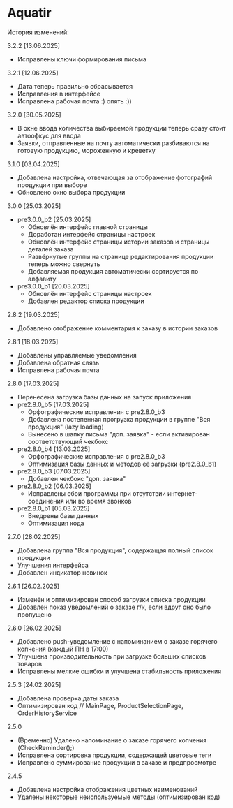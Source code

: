 # Aquatir
 История изменений:

 3.2.2 [13.06.2025]
 - Исправлены ключи формирования письма

 3.2.1 [12.06.2025]
 - Дата теперь правильно сбрасывается
 - Исправления в интерфейсе
 - Исправлена рабочая почта :) опять :))

 3.2.0 [30.05.2025]
 - В окне ввода количества выбираемой продукции теперь сразу стоит автоофкус для ввода
 - Заявки, отправленные на почту автоматически разбиваются на готовую продукцию, мороженную и креветку

 3.1.0 [03.04.2025]
 - Добавлена настройка, отвечающая за отображение фотографий продукции при выборе
 - Обновлено окно выбора продукции

 3.0.0 [25.03.2025]
 - pre3.0.0_b2 [25.03.2025]
	+ Обновлён интерфейс главной страницы
	+ Доработан интерфейс страницы настроек
	+ Обновлён интерфейс страницы истории заказов и страницы деталей заказа
	+ Развёрнутые группы на странице редактирования продукции теперь можно свернуть
	+ Добавляемая продукция автоматически сортируется по алфавиту
 - pre3.0.0_b1 [20.03.2025]
	+ Обновлён интерфейс страницы настроек
	+ Добавлен редактор списка продукции

 2.8.2 [19.03.2025]
 - Добавлено отображение комментария к заказу в истории заказов

 2.8.1 [18.03.2025]
 - Добавлены управляемые уведомления
 - Добавлена обратная связь
 - Исправлена рабочая почта

 2.8.0 [17.03.2025]
 - Перенесена загрузка базы данных на запуск приложения
 - pre2.8.0_b5 [17.03.2025]
   + Орфографические исправления с pre2.8.0_b3
   + Добавлена постепенная прогрузка продукции в группе "Вся продукция" (lazy loading)
   + Вынесено в шапку письма "доп. заявка" - если активирован соответствующий чекбокс
 - pre2.8.0_b4 [13.03.2025]
   + Орфографические исправления с pre2.8.0_b3
   + Оптимизация базы данных и методов её загрузки (pre2.8.0_b1)
 - pre2.8.0_b3 [07.03.2025]
   + Добавлен чекбокс "доп. заявка"
 - pre2.8.0_b2 [06.03.2025]
   + Исправлены сбои программы при отсутствии интернет-соединения или во время звонков
 - pre2.8.0_b1 [05.03.2025]
   + Внедрены базы данных
   + Оптимизация кода

 2.7.0 [28.02.2025]
 - Добавлена группа "Вся продукция", содержащая полный список продукции
 - Улучшения интерфейса 
 - Добавлен индикатор новинок

 2.6.1 [26.02.2025]
 - Изменён и оптимизирован способ загрузки списка продукции
 - Добавлен показ уведомлений о заказе г/к, если вдруг оно было пропущено 

 2.6.0 [26.02.2025]
 - Добавлено push-уведомление с напоминанием о заказе горячего копчения (каждый ПН в 17:00)
 - Улучшена производительность при загрузке больших списков товаров
 - Исправлены мелкие ошибки и улучшена стабильность приложения
 
 2.5.3 [24.02.2025]
 - Добавлена проверка даты заказа
 - Оптимизирован код // MainPage, ProductSelectionPage, OrderHistoryService
 
 2.5.0
 - (Временно) Удалено напоминание о заказе горячего копчения (CheckReminder();)
 - Исправлена сортировка продукции, содержащей цветовые теги
 - Исправлено суммирование продукции в заказе и предпросмотре

 2.4.5
 - Добавлена настройка отображения цветных наименований
 - Удалены некоторые неиспользуемые методы (оптимизирован код)
